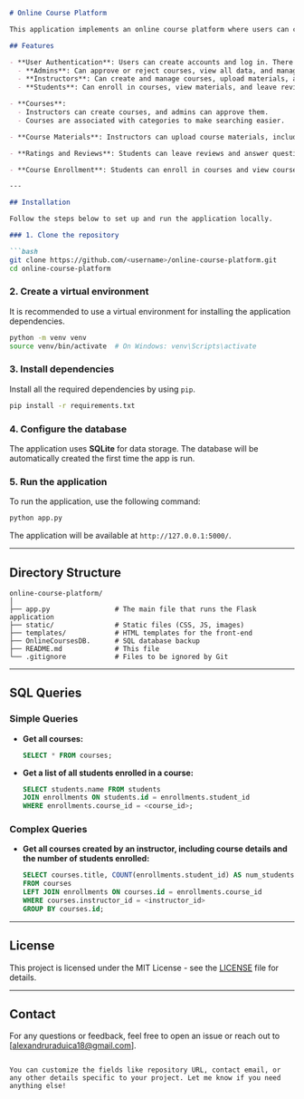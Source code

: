 

```markdown
# Online Course Platform

This application implements an online course platform where users can create, view, and review courses. It is built using **Flask** for the backend and **SQLite** for database management.

## Features

- **User Authentication**: Users can create accounts and log in. There are three types of users:
  - **Admins**: Can approve or reject courses, view all data, and manage users.
  - **Instructors**: Can create and manage courses, upload materials, and view reviews.
  - **Students**: Can enroll in courses, view materials, and leave reviews.

- **Courses**:
  - Instructors can create courses, and admins can approve them.
  - Courses are associated with categories to make searching easier.

- **Course Materials**: Instructors can upload course materials, including documents and videos.

- **Ratings and Reviews**: Students can leave reviews and answer questions for the courses they are enrolled in.

- **Course Enrollment**: Students can enroll in courses and view course materials.

---

## Installation

Follow the steps below to set up and run the application locally.

### 1. Clone the repository

```bash
git clone https://github.com/<username>/online-course-platform.git
cd online-course-platform
```

### 2. Create a virtual environment

It is recommended to use a virtual environment for installing the application dependencies.

```bash
python -m venv venv
source venv/bin/activate  # On Windows: venv\Scripts\activate
```

### 3. Install dependencies

Install all the required dependencies by using `pip`.

```bash
pip install -r requirements.txt
```

### 4. Configure the database

The application uses **SQLite** for data storage. The database will be automatically created the first time the app is run.

### 5. Run the application

To run the application, use the following command:

```bash
python app.py
```

The application will be available at `http://127.0.0.1:5000/`.

---

## Directory Structure

```plaintext
online-course-platform/
│
├── app.py                # The main file that runs the Flask application
├── static/               # Static files (CSS, JS, images)
├── templates/            # HTML templates for the front-end
├── OnlineCoursesDB.      # SQL database backup
├── README.md             # This file
└── .gitignore            # Files to be ignored by Git
```

---

## SQL Queries

### Simple Queries

- **Get all courses:**
  ```sql
  SELECT * FROM courses;
  ```

- **Get a list of all students enrolled in a course:**
  ```sql
  SELECT students.name FROM students
  JOIN enrollments ON students.id = enrollments.student_id
  WHERE enrollments.course_id = <course_id>;
  ```

### Complex Queries

- **Get all courses created by an instructor, including course details and the number of students enrolled:**
  ```sql
  SELECT courses.title, COUNT(enrollments.student_id) AS num_students
  FROM courses
  LEFT JOIN enrollments ON courses.id = enrollments.course_id
  WHERE courses.instructor_id = <instructor_id>
  GROUP BY courses.id;
  ```

---

## License

This project is licensed under the MIT License - see the [LICENSE](LICENSE) file for details.

---

## Contact

For any questions or feedback, feel free to open an issue or reach out to [alexandruraduica18@gmail.com].
```

You can customize the fields like repository URL, contact email, or any other details specific to your project. Let me know if you need anything else!
